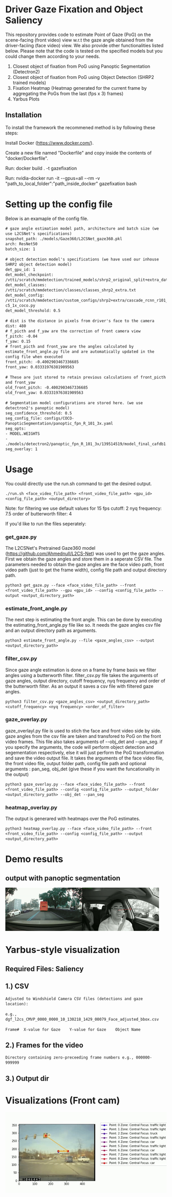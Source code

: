 # Driver Gaze Fixation and Object Saliency
This repository provides code to estimate Point of Gaze (PoG) on the scene-facing (front video) view w.r.t the gaze angle obtained from the driver-faciing (face video) view. We also provide other functionalities listed below. Please note that the code is tested on the specified models but you could change them according to your needs.

1. Closest object of fixation from PoG using Panoptic Segmentation (Detectron2)
2. Closest object of fixation from PoG using Object Detection (SHRP2 trained models)
3. Fixation Heatmap (Heatmap generated for the current frame by aggregating the PoGs from the last (fps x 3) frames)
4. Yarbus Plots

## Installation
To install the framework the recommened method is by following these steps:

Install Docker (https://www.docker.com/).

Create a new file named "Dockerfile" and copy inside the contents of "docker/Dockerfile".

Run: docker build . -t gazefixation

Run: nvidia-docker run -it --gpus=all --rm -v "path_to_local_folder":"path_inside_docker" gazefixation bash

# Setting up the config file
Below is an examaple of the config file.
``` 
# gaze angle estimation model path, architecture and batch size (we use L2CSNet's specifications)
snapshot_path: ./models/Gaze360/L2CSNet_gaze360.pkl
arch: ResNet50
batch_size: 1

# object detection model's specifications (we have used our inhouse SHRP2 object detection model)
det_gpu_id: 1
det_model_checkpoint: /vtti/scratch/mmdetection/trained_models/shrp2_original_split+extra_data_outside_objects/epoch_10.pth
det_model_classes: /vtti/scratch/mmdetection/classes/classes_shrp2_extra.txt
det_model_config: /vtti/scratch/mmdetection/custom_configs/shrp2+extra/cascade_rcnn_r101_fpn_dconv_c3-c5_1x_coco.py
det_model_threshold: 0.5

# dist is the distance in pixels from driver's face to the camera
dist: 480
# f_picth and f_yaw are the correction of front camera view 
f_pitch: -0.04
f_yaw: 0.15
# front_picth and front_yaw are the angles calculated by estimate_front_angle.py file and are automatically updated in the config file when executed
front_pitch: -0.4002903467336685
front_yaw: 0.03331976381909563

# These are just stored to retain previous calculations of front_picth and front_yaw
old_front_pitch: -0.4002903467336685
old_front_yaw: 0.03331976381909563

# Segmentation model configurations are stored here. (we use detectron2's panoptic model)
seg_confidence_threshold: 0.5
seg_config_file: configs/COCO-PanopticSegmentation/panoptic_fpn_R_101_3x.yaml
seg_opts:
- MODEL.WEIGHTS
- ./models/detectron2/panoptic_fpn_R_101_3x/139514519/model_final_cafdb1.pkl
seg_overlay: 1
```
# Usage

You could directly use the run.sh command to get the desired output.
```
./run.sh <face_video_file_path> <front_video_file_path> <gpu_id> <config_file_path> <output_directory>
```
Note: for filtering we use default values for 15 fps
cutoff: 2
nyq frequency: 7.5
order of butterworth filter: 4

If you'd like to run the files seperately:

### get_gaze.py
The L2CSNet's Pretrained Gaze360 model (https://github.com/Ahmednull/L2CS-Net) was used to get the gaze angles. First we obtain the gaze angles and store them in a seperate CSV file. The parameters needed to obtain the gaze angles are the face video path, front video path (just to get the frame width), config file path and output directory path.

```
python3 get_gaze.py --face <face_video_file_path> --front <front_video_file_path> --gpu <gpu_id> --config <config_file_path> --output <output_directory_path>
```
### estimate_front_angle.py
The next step is estimating the front angle. This can be done by executing the estimating_front_angle.py file like so. It needs the gaze angles csv file and an output directory path as arguments.

```
python3 estimate_front_angle.py --file <gaze_angles_csv> --output <output_directory_path>
```

### filter_csv.py
Since gaze angle estimation is done on a frame by frame basis we filter angles using a butterworth filter. filter_csv.py file takes the arguments of gaze angles, output directory, cutoff frequency, nyq frequency and order of the butterworth filter. As an output it saves a csv file with filtered gaze angles.

```
python3 filter_csv.py <gaze_angles_csv> <output_directory_path> <cutoff_frequency> <nyq frequency> <order_of_filter>

```

### gaze_overlay.py
gaze_overlayl.py file is used to stich the face and front video side by side. gaze angles from the csv file are taken and transfored to PoG on the front video frames. This file also takes arguments of --obj_det and --pan_seg. if you specify the arguments, the code will perform object detection and segementation respectively, else it will just perform the PoG transformation and save the video output file. It takes the arguments of the face video file, the front video file, output folder path, config file path and optional arguments : pan_seg, obj_det (give these if you want the funcationality in the output)

```
python3 gaze_overlay.py --face <face_video_file_path> --front <front_video_file_path> --config <config_file_path> --output_folder <output_directory_path> --obj_det --pan_seg

```
### heatmap_overlay.py
The output is generared with heatmaps over the PoG estimates.

```
python3 heatmap_overlay.py --face <face_video_file_path> --front <front_video_file_path> --config <config_file_path> --output <output_directory_path>
```


# Demo results
## output with panoptic segmentation
![](https://github.com/VTTI/gaze-fixation-and-object-saliency/blob/master/gaze_fixation_example.gif)

# Yarbus-style visualization

## Required Files: Saliency

## 1.) CSV
	Adjusted to Windshield Camera CSV files (detections and gaze location):
	
	e.g., dgf_l2cs_CMVP_0000_0000_10_130218_1429_00079_Face_adjusted_bbox.csv
	
	Frame#	X-value for Gaze	Y-value for Gaze	Object Name

## 2.) Frames for the video
	Directory containing zero-preceeding frame numbers e.g., 000000- 999999

## 3.) Output dir

# Visualizations (Front cam)

![](https://github.com/VTTI/gaze-fixation-and-object-saliency/blob/master/Videos/Signalized_left_turn_yarbus.gif)
